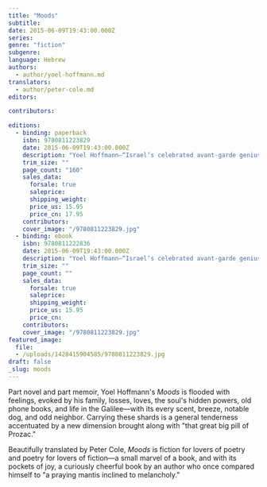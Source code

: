 ```yaml
---
title: "Moods"
subtitle:
date: 2015-06-09T19:43:00.000Z
series:
genre: "fiction"
subgenre:
language: Hebrew
authors:
  - author/yoel-hoffmann.md
translators:
  - author/peter-cole.md
editors:

contributors:

editions:
  - binding: paperback
    isbn: 9780811223829
    date: 2015-06-09T19:43:00.000Z
    description: "Yoel Hoffmann—“Israel’s celebrated avant-garde genius” (_The Forward_)—supplies the magic missing link between the infinitesimal and the infinite "
    trim_size: ""
    page_count: "160"
    sales_data:
      forsale: true
      saleprice:
      shipping_weight:
      price_us: 15.95
      price_cn: 17.95
    contributors:
    cover_image: "/9780811223829.jpg"
  - binding: ebook
    isbn: 9780811222836
    date: 2015-06-09T19:43:00.000Z
    description: "Yoel Hoffmann—“Israel’s celebrated avant-garde genius” (_The Forward_)—supplies the magic missing link between the infinitesimal and the infinite "
    trim_size: ""
    page_count: ""
    sales_data:
      forsale: true
      saleprice:
      shipping_weight:
      price_us: 15.95
      price_cn:
    contributors:
    cover_image: "/9780811223829.jpg"
featured_image:
  file:
  - /uploads/1428415904585/9780811223829.jpg
draft: false
_slug: moods
---
```


Part novel and part memoir, Yoel Hoffmann's _Moods_ is flooded with feelings, evoked by his family, losses, loves, the soul's hidden powers, old phone books, and life in the Galilee—with its every scent, breeze, notable dog, and odd neighbor. Carrying these shards is a general tenderness accentuated by a new dimension brought along with "that great big pill of Prozac."

Beautifully translated by Peter Cole, _Moods_ is fiction for lovers of poetry and poetry for lovers of fiction—a small marvel of a book, and with its pockets of joy, a curiously cheerful book by an author who once compared himself to "a praying mantis inclined to melancholy."

